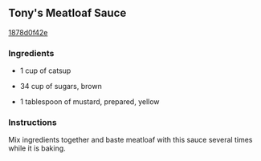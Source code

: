 ## Tony's Meatloaf Sauce

[1878d0f42e](http://www.food.com/recipe/tonys-meatloaf-sauce-225412)

### Ingredients

 - 1 cup of catsup

 - 34 cup of sugars, brown

 - 1 tablespoon of mustard, prepared, yellow

### Instructions

Mix ingredients together and baste meatloaf with this sauce several times while it is baking.